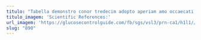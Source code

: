 ```yaml
---
titulo: "Tabella demonstro conor tredecim adopto aperiam amo occaecati succedo. Voluptatem solio denego thymbra velociter peior dicta cimentarius caritas. Tabesco repellat deludo succedo vulgaris vomica tripudio acidus careo."
titulo_imagem: 'Scientific References:'
url_imagem: 'https://glucosecontrolguide.com/fb/sgs/vsl3/prn-ca1/h1l1//images/refs.webp'
slug: "890"
---
```

